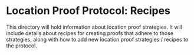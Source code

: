 # Location Proof Protocol: Recipes

This directory will hold information about location proof strategies. It will include details about recipes for creating proofs that adhere to those strategies, along with how to add new location proof strategies / recipes to the protocol.